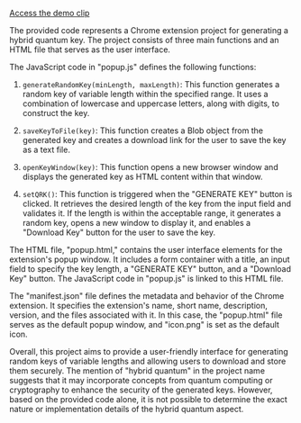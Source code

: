 [Access the demo clip](https://drive.google.com/file/d/1gJXluB3wwFNQmRfj7N8Q40vg0h1IVB3_/view?usp=sharing)

The provided code represents a Chrome extension project for generating a hybrid quantum key. The project consists of three main functions and an HTML file that serves as the user interface.

The JavaScript code in "popup.js" defines the following functions:

1. `generateRandomKey(minLength, maxLength)`: This function generates a random key of variable length within the specified range. It uses a combination of lowercase and uppercase letters, along with digits, to construct the key.

2. `saveKeyToFile(key)`: This function creates a Blob object from the generated key and creates a download link for the user to save the key as a text file.

3. `openKeyWindow(key)`: This function opens a new browser window and displays the generated key as HTML content within that window.

4. `setQRK()`: This function is triggered when the "GENERATE KEY" button is clicked. It retrieves the desired length of the key from the input field and validates it. If the length is within the acceptable range, it generates a random key, opens a new window to display it, and enables a "Download Key" button for the user to save the key.

The HTML file, "popup.html," contains the user interface elements for the extension's popup window. It includes a form container with a title, an input field to specify the key length, a "GENERATE KEY" button, and a "Download Key" button. The JavaScript code in "popup.js" is linked to this HTML file.

The "manifest.json" file defines the metadata and behavior of the Chrome extension. It specifies the extension's name, short name, description, version, and the files associated with it. In this case, the "popup.html" file serves as the default popup window, and "icon.png" is set as the default icon.

Overall, this project aims to provide a user-friendly interface for generating random keys of variable lengths and allowing users to download and store them securely. The mention of "hybrid quantum" in the project name suggests that it may incorporate concepts from quantum computing or cryptography to enhance the security of the generated keys. However, based on the provided code alone, it is not possible to determine the exact nature or implementation details of the hybrid quantum aspect.
